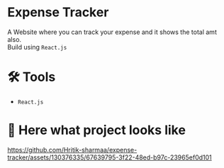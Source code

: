 # Expense Tracker

A Website where you can track your expense and it shows the total amt also.<br>
Build using `React.js`

# 🛠 Tools
- `React.js`

# 🎥 Here what project looks like
https://github.com/Hritik-sharmaa/expense-tracker/assets/130376335/67639795-3f22-48ed-b97c-23965ef0d101

